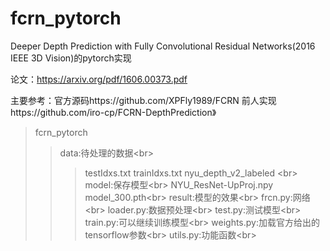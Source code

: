# fcrn_pytorch
Deeper Depth Prediction with Fully Convolutional Residual Networks(2016 IEEE 3D Vision)的pytorch实现

论文：https://arxiv.org/pdf/1606.00373.pdf

主要参考：官方源码https://github.com/XPFly1989/FCRN
         前人实现https://github.com/iro-cp/FCRN-DepthPrediction》
>fcrn_pytorch
>>data:待处理的数据\<br>
>>>testIdxs.txt  trainIdxs.txt  nyu_depth_v2_labeled \<br>
>>model:保存模型\<br>
>>>NYU_ResNet-UpProj.npy model_300.pth\<br>
>>result:模型的效果\<br>
>>frcn.py:网络\<br>
>>loader.py:数据预处理\<br>
>>test.py:测试模型\<br>
>>train.py:可以继续训练模型\<br>
>>weights.py:加载官方给出的tensorflow参数\<br>
>>utils.py:功能函数\<br>
